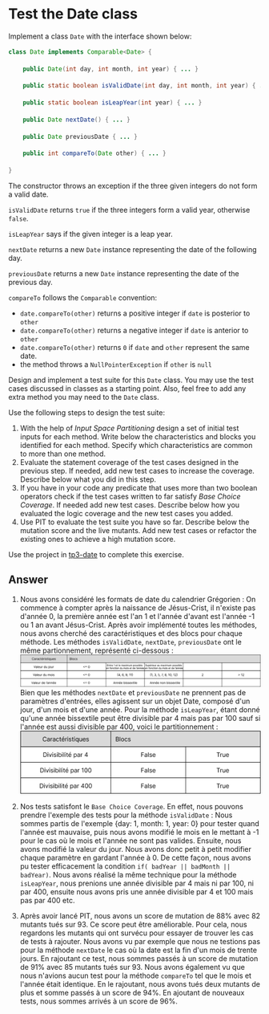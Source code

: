 # Test the Date class

Implement a class `Date` with the interface shown below:

```java
class Date implements Comparable<Date> {

    public Date(int day, int month, int year) { ... }

    public static boolean isValidDate(int day, int month, int year) { ... }

    public static boolean isLeapYear(int year) { ... }

    public Date nextDate() { ... }

    public Date previousDate { ... }

    public int compareTo(Date other) { ... }

}
```

The constructor throws an exception if the three given integers do not form a valid date.

`isValidDate` returns `true` if the three integers form a valid year, otherwise `false`.

`isLeapYear` says if the given integer is a leap year.

`nextDate` returns a new `Date` instance representing the date of the following day.

`previousDate` returns a new `Date` instance representing the date of the previous day.

`compareTo` follows the `Comparable` convention:

* `date.compareTo(other)` returns a positive integer if `date` is posterior to `other`
* `date.compareTo(other)` returns a negative integer if `date` is anterior to `other`
* `date.compareTo(other)` returns `0` if `date` and `other` represent the same date.
* the method throws a `NullPointerException` if `other` is `null` 

Design and implement a test suite for this `Date` class.
You may use the test cases discussed in classes as a starting point. 
Also, feel free to add any extra method you may need to the `Date` class.


Use the following steps to design the test suite:

1. With the help of *Input Space Partitioning* design a set of initial test inputs for each method. Write below the characteristics and blocks you identified for each method. Specify which characteristics are common to more than one method.
2. Evaluate the statement coverage of the test cases designed in the previous step. If needed, add new test cases to increase the coverage. Describe below what you did in this step.
3. If you have in your code any predicate that uses more than two boolean operators check if the test cases written to far satisfy *Base Choice Coverage*. If needed add new test cases. Describe below how you evaluated the logic coverage and the new test cases you added.
4. Use PIT to evaluate the test suite you have so far. Describe below the mutation score and the live mutants. Add new test cases or refactor the existing ones to achieve a high mutation score.

Use the project in [tp3-date](../code/tp3-date) to complete this exercise.

## Answer
1. Nous avons considéré les formats de date du calendrier Grégorien : On commence à compter après la naissance de Jésus-Crist, il n'existe pas d'année 0, la première année est l'an 1 et l'année d'avant est l'année -1 ou 1 an avant Jésus-Crist.
Après avoir implémenté toutes les méthodes, nous avons cherché des caractéristiques et des blocs pour chaque méthode. Les méthodes `isValidDate`, `nextDate`, `previousDate` ont le même partionnement, représenté ci-dessous :
![Input Space Partitioning](../images/Input_space_partitioning_date.png)
Bien que les méthodes `nextDate` et `previousDate` ne prennent pas de paramètres d'entrées, elles agissent sur un objet Date, composé d'un jour, d'un mois et d'une année.
Pour la méthode `isLeapYear`, étant donné qu'une année bissextile peut être divisible par 4 mais pas par 100 sauf si l'année est aussi divisible par 400, voici le partitionnement :
![Input Space Partitioning](../images/Input_space_partitioning_year.png)

3. Nos tests satisfont le `Base Choice Coverage`. En effet, nous pouvons prendre l'exemple des tests pour la méthode `isValidDate` : Nous sommes partis de l'exemple {day: 1, month: 1, year: 0} pour tester quand l'année est mauvaise, puis nous avons modifié le mois en le mettant à -1 pour le cas où le mois et l'année ne sont pas valides. Ensuite, nous avons modifié la valeur du jour. Nous avons donc petit à petit modifier chaque paramètre en gardant l'année à 0. De cette façon, nous avons pu tester efficacement la condition `if( badYear || badMonth || badYear)`.
Nous avons réalisé la même technique pour la méthode `isLeapYear`, nous prenions une année divisible par 4 mais ni par 100, ni par 400, ensuite nous avons pris une année divisible par 4 et 100 mais pas par 400 etc.

4. Après avoir lancé PIT, nous avons un score de mutation de 88% avec 82 mutants tués sur 93. Ce score peut être améliorable. Pour cela, nous regardons les mutants qui ont survécu pour essayer de trouver les cas de tests à rajouter. Nous avons vu par exemple que nous ne testions pas pour la méthode `nextDate` le cas où la date est la fin d'un mois de trente jours. En rajoutant ce test, nous sommes passés à un score de mutation de 91% avec 85 mutants tués sur 93. Nous avons également vu que nous n'avions aucun test pour la méthode `compareTo` tel que le mois et l'année était identique. En le rajoutant, nous avons tués deux mutants de plus et somme passés à un score de 94%. En ajoutant de nouveaux tests, nous sommes arrivés à un score de 96%.
